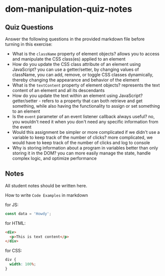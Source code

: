# dom-manipulation-quiz-notes

## Quiz Questions

Answer the following questions in the provided markdown file before turning in this exercise:

- What is the `className` property of element objects?
  allows you to access and manipulate the CSS class(es) applied to an element
- How do you update the CSS class attribute of an element using JavaScript?
  you can use a getter/setter, by changing values of className, you can add, remove, or toggle CSS classes dynamically, thereby changing the appearance and behavior of the element
- What is the `textContent` property of element objects?
  represents the text content of an element and all its descendants
- How do you update the text within an element using JavaScript?
  getter/setter - refers to a property that can both retrieve and get something, while also having the functionality to assign or set something to an element
- Is the `event` parameter of an event listener callback always useful?
  no, you wouldn't need it when you don't need any specific information from the event
- Would this assignment be simpler or more complicated if we didn't use a variable to keep track of the number of clicks?
  more complicated, we would have to keep track of the number of clicks and log to console
- Why is storing information about a program in variables better than only storing it in the DOM?
  you can more easily manage the state, handle complex logic, and optimize performance

## Notes

All student notes should be written here.

How to write `Code Examples` in markdown

for JS:

```javascript
const data = 'Howdy';
```

for HTML:

```html
<div>
  <p>This is text content</p>
</div>
```

for CSS:

```css
div {
  width: 100%;
}
```
